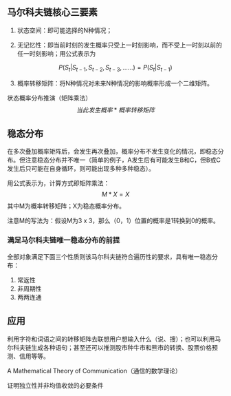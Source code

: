 ## 马尔科夫链核心三要素

1. 状态空间：即可能选择的N种情况；

2. 无记忆性：即当前时刻的发生概率只受上一时刻影响，而不受上一时刻以前的任一时刻影响；用公式表示为

$$
P(S_t|S_{t-1},S_{t-2},S_{t-3},......)=P(S_t|S_{t-1})
$$

3. 概率转移矩阵：将N种情况对未来N种情况的影响概率形成一个二维矩阵。

状态概率分布推演（矩阵乘法）
$$
当此发生概率*概率转移矩阵
$$
## 稳态分布

在多次叠加概率矩阵后，会发生再次叠加，概率分布不发生变化的情况，即稳态分布。但注意稳态分布并不唯一（简单的例子，A发生后有可能发生B和C，但B或C发生后只可能在自身循环，则可能出现多种多种稳态）。

用公式表示为，计算方式即矩阵乘法：
$$
M*X=X
$$
其中M为概率转移矩阵；X为稳态概率分布。

注意M的写法为：假设M为3 x 3，那么（0，1）位置的概率是1转换到0的概率。

### 满足马尔科夫链唯一稳态分布的前提

全部对象满足下面三个性质则该马尔科夫链符合遍历性的要求，具有唯一稳态分布：

1. 常返性
2. 非周期性
3. 两两连通

## 应用

利用字符和词语之间的转移矩阵去联想用户想输入什么（说、搜）；也可以利用马尔科夫链生成各种语句；甚至还可以推测股市种牛市和熊市的转换、股票价格预测、信用等等。

A Mathematical Theory of Communication（通信的数学理论）

证明独立性并非均值收敛的必要条件